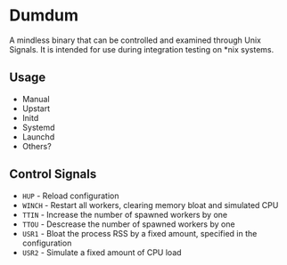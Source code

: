 # Dumdum

A mindless binary that can be controlled and examined through Unix Signals. It
is intended for use during integration testing on \*nix systems.

## Usage

* Manual
* Upstart
* Initd
* Systemd
* Launchd
* Others?

## Control Signals

* `HUP` - Reload configuration
* `WINCH` - Restart all workers, clearing memory bloat and simulated CPU
* `TTIN` - Increase the number of spawned workers by one
* `TTOU` - Descrease the number of spawned workers by one
* `USR1` - Bloat the process RSS by a fixed amount, specified in the configuration
* `USR2` - Simulate a fixed amount of CPU load
